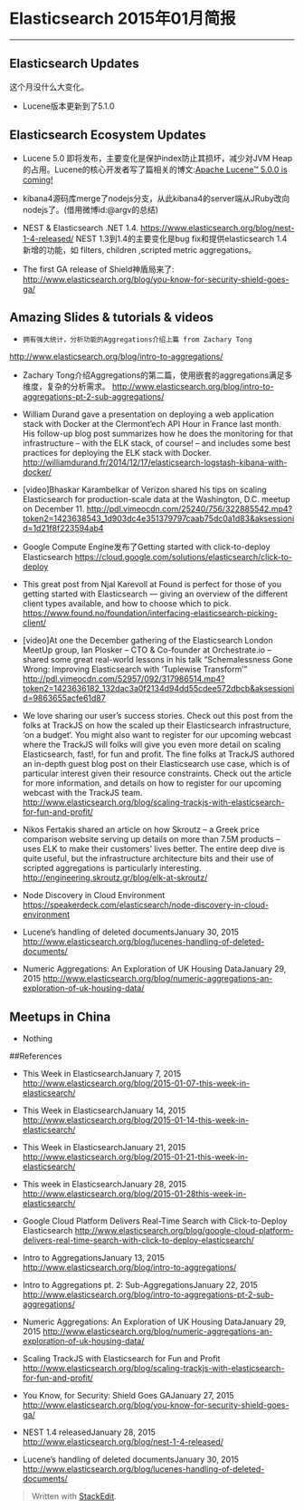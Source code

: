 # Elasticsearch 2015年01月简报

---

## Elasticsearch Updates
这个月没什么大变化。
*	Lucene版本更新到了5.1.0

## Elasticsearch Ecosystem Updates
*	Lucene 5.0 即将发布，主要变化是保护index防止其损坏，减少对JVM Heap的占用。Lucene的核心开发者写了篇相关的博文:[Apache Lucene™ 5.0.0 is coming!](http://blog.mikemccandless.com/2014/11/apache-lucene-500-is-coming.html)

*	kibana4源码库merge了nodejs分支，从此kibana4的server端从JRuby改向nodejs了。(借用微博id:@argv的总结)

*	NEST & Elasticsearch .NET 1.4.
https://www.elasticsearch.org/blog/nest-1-4-released/
NEST 1.3到1.4的主要变化是bug fix和提供elasticsearch 1.4新增的功能，如 filters, children ,scripted metric aggregations。

*	The first GA release of Shield神盾局来了:
http://www.elasticsearch.org/blog/you-know-for-security-shield-goes-ga/


## Amazing Slides & tutorials & videos
*	  拥有强大统计，分析功能的Aggregations介绍上篇 from Zachary Tong
http://www.elasticsearch.org/blog/intro-to-aggregations/

*	Zachary Tong介绍Aggregations的第二篇，使用嵌套的aggregations满足多维度，复杂的分析需求。
http://www.elasticsearch.org/blog/intro-to-aggregations-pt-2-sub-aggregations/


*	William Durand gave a presentation on deploying a web application stack with Docker at the Clermont’ech API Hour in France last month. His follow-up blog post summarizes how he does the monitoring for that infrastructure – with the ELK stack, of course! – and includes some best practices for deploying the ELK stack with Docker.
http://williamdurand.fr/2014/12/17/elasticsearch-logstash-kibana-with-docker/

*	[video]Bhaskar Karambelkar of Verizon shared his tips on scaling Elasticsearch for production-scale data at the Washington, D.C. meetup on December 11.
http://pdl.vimeocdn.com/25240/756/322885542.mp4?token2=1423638543_1d903dc4e351379797caab75dc0a1d83&aksessionid=1d21f8f223594ab4

*	Google Compute Engine发布了Getting started with click-to-deploy Elasticsearch
https://cloud.google.com/solutions/elasticsearch/click-to-deploy

*	This great post from Njal Karevoll at Found is perfect for those of you getting started with Elasticsearch — giving an overview of the different client types available, and how to choose which to pick.
https://www.found.no/foundation/interfacing-elasticsearch-picking-client/

*	[video]At one the December gathering of the Elasticsearch London MeetUp group, Ian Plosker – CTO & Co-founder at Orchestrate.io – shared some great real-world lessons in his talk “Schemalessness Gone Wrong: Improving Elasticsearch with ‘Tuplewise Transform’”
http://pdl.vimeocdn.com/52957/092/317986514.mp4?token2=1423636182_132dac3a0f2134d94dd55cdee572dbcb&aksessionid=9863655acfe61d87

*	We love sharing our user’s success stories. Check out this post from the folks at TrackJS on how the scaled up their Elasticsearch infrastructure, ‘on a budget‘. You might also want to register for our upcoming webcast where the TrackJS will folks will give you even more detail on scaling Elasticsearch, fast!, for fun and profit.
The fine folks at TrackJS authored an in-depth guest blog post on their Elasticsearch use case, which is of particular interest given their resource constraints. Check out the article for more information, and details on how to register for our upcoming webcast with the TrackJS team.
http://www.elasticsearch.org/blog/scaling-trackjs-with-elasticsearch-for-fun-and-profit/

*	Nikos Fertakis shared an article on how Skroutz – a Greek price comparison website serving up details on more than 7.5M products – uses ELK to make their customers’ lives better. The entire deep dive is quite useful, but the infrastructure architecture bits and their use of scripted aggregations is particularly interesting.
http://engineering.skroutz.gr/blog/elk-at-skroutz/

*	Node Discovery in Cloud Environment
https://speakerdeck.com/elasticsearch/node-discovery-in-cloud-environment

*	Lucene’s handling of deleted documentsJanuary 30, 2015
http://www.elasticsearch.org/blog/lucenes-handling-of-deleted-documents/

*	Numeric Aggregations: An Exploration of UK Housing DataJanuary 29, 2015
http://www.elasticsearch.org/blog/numeric-aggregations-an-exploration-of-uk-housing-data/


## Meetups in China
*	Nothing


##References
*	This Week in ElasticsearchJanuary 7, 2015
http://www.elasticsearch.org/blog/2015-01-07-this-week-in-elasticsearch/

*	This Week in ElasticsearchJanuary 14, 2015
http://www.elasticsearch.org/blog/2015-01-14-this-week-in-elasticsearch/

*	This Week in ElasticsearchJanuary 21, 2015
http://www.elasticsearch.org/blog/2015-01-21-this-week-in-elasticsearch/

*	This week in ElasticsearchJanuary 28, 2015
http://www.elasticsearch.org/blog/2015-01-28this-week-in-elasticsearch/

*	Google Cloud Platform Delivers Real-Time Search with Click-to-Deploy Elasticsearch
http://www.elasticsearch.org/blog/google-cloud-platform-delivers-real-time-search-with-click-to-deploy-elasticsearch/

*	Intro to AggregationsJanuary 13, 2015
http://www.elasticsearch.org/blog/intro-to-aggregations/

*	Intro to Aggregations pt. 2: Sub-AggregationsJanuary 22, 2015
http://www.elasticsearch.org/blog/intro-to-aggregations-pt-2-sub-aggregations/

*	Numeric Aggregations: An Exploration of UK Housing DataJanuary 29, 2015
http://www.elasticsearch.org/blog/numeric-aggregations-an-exploration-of-uk-housing-data/

*	Scaling TrackJS with Elasticsearch for Fun and Profit
http://www.elasticsearch.org/blog/scaling-trackjs-with-elasticsearch-for-fun-and-profit/

*	You Know, for Security: Shield Goes GAJanuary 27, 2015
http://www.elasticsearch.org/blog/you-know-for-security-shield-goes-ga/

*	NEST 1.4 releasedJanuary 28, 2015
http://www.elasticsearch.org/blog/nest-1-4-released/

*	Lucene’s handling of deleted documentsJanuary 30, 2015
http://www.elasticsearch.org/blog/lucenes-handling-of-deleted-documents/


> Written with [StackEdit](https://stackedit.io/).